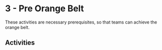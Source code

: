 # 3 - Pre Orange Belt

These activities are necessary prerequisites, so that teams can achieve the orange belt.

## Activities
